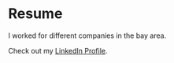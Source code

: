 # Resume

I worked for different companies in the bay area.

Check out my <a href="https://www.linkedin.com/in/alanfungschwarz">LinkedIn
Profile</a>.
